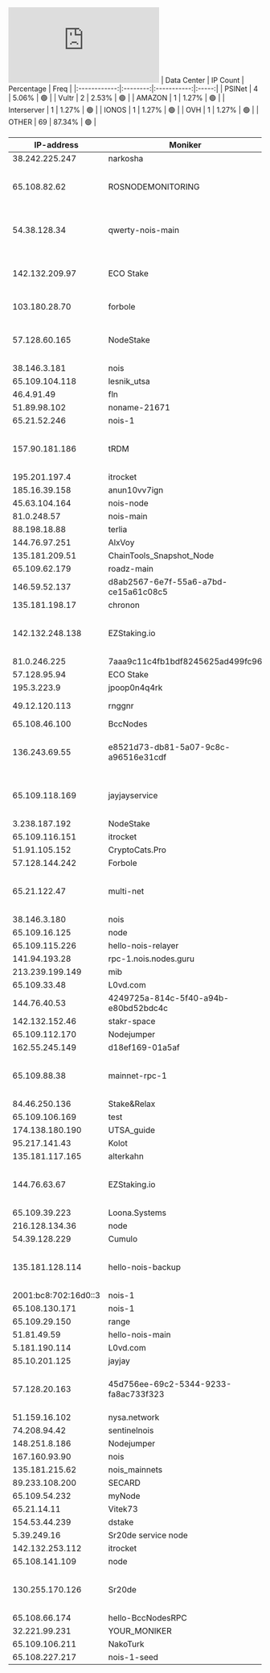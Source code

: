 ![Diagramm](https://github.com/obajay/StateSync-snapshots/blob/main/Projects/Nois/1/README.md)
| Data Center | IP Count | Percentage | Freq |
|:------------:|:--------:|:-----------:|:-----:|
| PSINet | 4 | 5.06% | 🟢 |
| Vultr | 2 | 2.53% | 🟢 |
| AMAZON | 1 | 1.27% | 🟢 |
| Interserver | 1 | 1.27% | 🟢 |
| IONOS | 1 | 1.27% | 🟢 |
| OVH | 1 | 1.27% | 🟢 |
| OTHER | 69 | 87.34% | 🟢 |

<!-- START_TABLE -->
| IP-address | Moniker | NetName | Organization |
|-------------|-------------|-------------|-------------|
| 38.242.225.247 | narkosha |  |  |
| 65.108.82.62 | ROSNODEMONITORING | RIPE | RIPE Network Coordination Centre |
| 54.38.128.34 | qwerty-nois-main | RIPE | RIPE Network Coordination Centre |
| 142.132.209.97 | ECO Stake | RIPE | RIPE Network Coordination Centre |
| 103.180.28.70 | forbole | METROPOLIS-AP | Metropolis Networks Inc |
| 57.128.60.165 | NodeStake | RIPE-ERX-57 | RIPE Network Coordination Centre |
| 38.146.3.181 | nois |  |  |
| 65.109.104.118 | lesnik_utsa |  |  |
| 46.4.91.49 | fln |  |  |
| 51.89.98.102 | noname-21671 |  |  |
| 65.21.52.246 | nois-1 |  |  |
| 157.90.181.186 | tRDM | RIPE | RIPE Network Coordination Centre |
| 195.201.197.4 | itrocket |  |  |
| 185.16.39.158 | anun10vv7ign |  |  |
| 45.63.104.164 | nois-node |  |  |
| 81.0.248.57 | nois-main |  |  |
| 88.198.18.88 | terlia |  |  |
| 144.76.97.251 | AlxVoy |  |  |
| 135.181.209.51 | ChainTools_Snapshot_Node |  |  |
| 65.109.62.179 | roadz-main |  |  |
| 146.59.52.137 | d8ab2567-6e7f-55a6-a7bd-ce15a61c08c5 |  |  |
| 135.181.198.17 | chronon |  |  |
| 142.132.248.138 | EZStaking.io | RIPE | RIPE Network Coordination Centre |
| 81.0.246.225 | 7aaa9c11c4fb1bdf8245625ad499fc96 |  |  |
| 57.128.95.94 | ECO Stake |  |  |
| 195.3.223.9 | jpoop0n4q4rk |  |  |
| 49.12.120.113 | rnggnr | STUB-49-12SLASH15 |  |
| 65.108.46.100 | BccNodes |  |  |
| 136.243.69.55 | e8521d73-db81-5a07-9c8c-a96516e31cdf | RIPE-ERX-136-243-0-0 | RIPE Network Coordination Centre |
| 65.109.118.169 | jayjayservice | RIPE | RIPE Network Coordination Centre |
| 3.238.187.192 | NodeStake |  |  |
| 65.109.116.151 | itrocket |  |  |
| 51.91.105.152 | CryptoCats.Pro |  |  |
| 57.128.144.242 | Forbole |  |  |
| 65.21.122.47 | multi-net | RIPE | RIPE Network Coordination Centre |
| 38.146.3.180 | nois |  |  |
| 65.109.16.125 | node |  |  |
| 65.109.115.226 | hello-nois-relayer |  |  |
| 141.94.193.28 | rpc-1.nois.nodes.guru |  |  |
| 213.239.199.149 | mib |  |  |
| 65.109.33.48 | L0vd.com | RPC |  |  |
| 144.76.40.53 | 4249725a-814c-5f40-a94b-e80bd52bdc4c |  |  |
| 142.132.152.46 | stakr-space |  |  |
| 65.109.112.170 | Nodejumper |  |  |
| 162.55.245.149 | d18ef169-01a5af |  |  |
| 65.109.88.38 | mainnet-rpc-1 | RIPE | RIPE Network Coordination Centre |
| 84.46.250.136 | Stake&Relax |  |  |
| 65.109.106.169 | test |  |  |
| 174.138.180.190 | UTSA_guide |  |  |
| 95.217.141.43 | Kolot |  |  |
| 135.181.117.165 | alterkahn |  |  |
| 144.76.63.67 | EZStaking.io | RIPE-ERX-144-76-0-0 | RIPE Network Coordination Centre |
| 65.109.39.223 | Loona.Systems |  |  |
| 216.128.134.36 | node |  |  |
| 54.39.128.229 | Cumulo |  |  |
| 135.181.128.114 | hello-nois-backup | RIPE | RIPE Network Coordination Centre |
| 2001:bc8:702:16d0::3 | nois-1 |  |  |
| 65.108.130.171 | nois-1 |  |  |
| 65.109.29.150 | range |  |  |
| 51.81.49.59 | hello-nois-main |  |  |
| 5.181.190.114 | L0vd.com |  |  |
| 85.10.201.125 | jayjay |  |  |
| 57.128.20.163 | 45d756ee-69c2-5344-9233-fa8ac733f323 | RIPE-ERX-57 | RIPE Network Coordination Centre |
| 51.159.16.102 | nysa.network |  |  |
| 74.208.94.42 | sentinelnois |  |  |
| 148.251.8.186 | Nodejumper |  |  |
| 167.160.93.90 | nois |  |  |
| 135.181.215.62 | nois_mainnets |  |  |
| 89.233.108.200 | SECARD |  |  |
| 65.109.54.232 | myNode |  |  |
| 65.21.14.11 | Vitek73 |  |  |
| 154.53.44.239 | dstake |  |  |
| 5.39.249.16 | Sr20de service node |  |  |
| 142.132.253.112 | itrocket |  |  |
| 65.108.141.109 | node |  |  |
| 130.255.170.126 | Sr20de | RIPE-ERX-130-255-0-0 | RIPE Network Coordination Centre |
| 65.108.66.174 | hello-BccNodesRPC |  |  |
| 32.221.99.231 | YOUR_MONIKER |  |  |
| 65.109.106.211 | NakoTurk |  |  |
| 65.108.227.217 | nois-1-seed |  |  |

<!-- END_TABLE -->